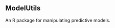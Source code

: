 ## ModelUtils

[](https://travis-ci.org/geraudster/modelUtils.svg)

An R package for manipulating predictive models.
